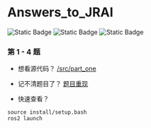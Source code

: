 # Answers_to_JRAI

![Static Badge](https://img.shields.io/badge/ros2-Humble-blue)
![Static Badge](https://img.shields.io/badge/python-3.10.12-yellow)
![Static Badge](https://img.shields.io/badge/license-MIT-green)

### 第 1 - 4 题

- 想看源代码？ [/src/part_one](/src/part_one)

- 记不清题目了？ [题目重现](/src/part_one/problems_review.md)

- 快速查看？

```shell
source install/setup.bash
ros2 launch 
```
